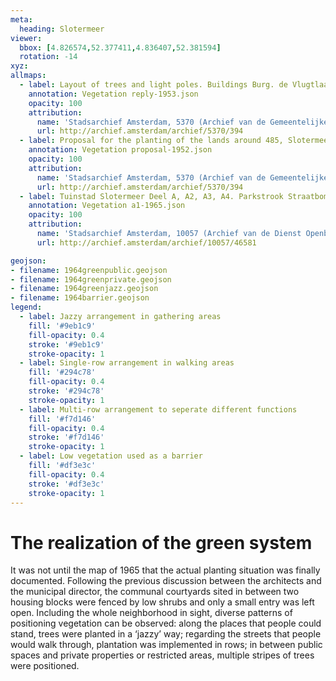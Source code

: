 ```yaml
---
meta:
  heading: Slotermeer
viewer:
  bbox: [4.826574,52.377411,4.836407,52.381594]
  rotation: -14
xyz:
allmaps:
  - label: Layout of trees and light poles. Buildings Burg. de Vlugtlaan Slotermeer Deel A, AU 38. Scale 1:1000. Drew by Director of Public Works Department, J.W.Clerx. (1953)
    annotation: Vegetation reply-1953.json
    opacity: 100
    attribution:
      name: 'Stadsarchief Amsterdam, 5370 (Archief van de Gemeentelijke Dienst Grondbedrijf), folder 394'
      url: http://archief.amsterdam/archief/5370/394
  - label: Proposal for the planting of the lands around 485, Slotermeer Deel A. Scale 1:200. Drew and published by Architectenbureau Berghoef & Klarenbeek (1952)
    annotation: Vegetation proposal-1952.json
    opacity: 100
    attribution:
      name: 'Stadsarchief Amsterdam, 5370 (Archief van de Gemeentelijke Dienst Grondbedrijf), folder 394'
      url: http://archief.amsterdam/archief/5370/394
  - label: Tuinstad Slotermeer Deel A, A2, A3, A4. Parkstrook Straatbomen Situatie 1965. Scale 1:500. (1965)
    annotation: Vegetation a1-1965.json
    opacity: 100
    attribution:
      name: 'Stadsarchief Amsterdam, 10057 (Archief van de Dienst Openbare Werken; Centraal Tekeningen Archief), folder 46581'
      url: http://archief.amsterdam/archief/10057/46581

geojson:
- filename: 1964greenpublic.geojson
- filename: 1964greenprivate.geojson
- filename: 1964greenjazz.geojson
- filename: 1964barrier.geojson
legend:
  - label: Jazzy arrangement in gathering areas
    fill: '#9eb1c9'
    fill-opacity: 0.4
    stroke: '#9eb1c9'
    stroke-opacity: 1
  - label: Single-row arrangement in walking areas
    fill: '#294c78'
    fill-opacity: 0.4
    stroke: '#294c78'
    stroke-opacity: 1
  - label: Multi-row arrangement to seperate different functions
    fill: '#f7d146'
    fill-opacity: 0.4
    stroke: '#f7d146'
    stroke-opacity: 1
  - label: Low vegetation used as a barrier
    fill: '#df3e3c'
    fill-opacity: 0.4
    stroke: '#df3e3c'
    stroke-opacity: 1
---
```

# The realization of the green system
It was not until the map of 1965 that the actual planting situation was finally documented. Following the previous discussion between the architects and the municipal director, the communal courtyards sited in between two housing blocks were fenced by low shrubs and only a small entry was left open. Including the whole neighborhood in sight, diverse patterns of positioning vegetation can be observed: along the places that people could stand, trees were planted in a ‘jazzy’ way; regarding the streets that people would walk through, plantation was implemented in rows; in between public spaces and private properties or restricted areas, multiple stripes of trees were positioned.